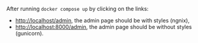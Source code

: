 After running `docker compose up` by clicking on the links:
* [http://localhost/admin](http://localhost/admin), the admin page should be with styles (ngnix), 
* [http://localhost:8000/admin](http://localhost:8000/admin), the admin page should be without styles (gunicorn).
